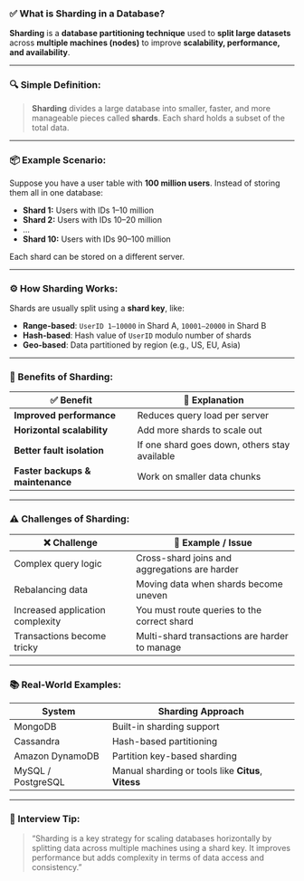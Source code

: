 ### ✅ What is Sharding in a Database?

**Sharding** is a **database partitioning technique** used to **split large datasets** across **multiple machines (nodes)** to improve **scalability, performance, and availability**.

---

### 🔍 Simple Definition:

> **Sharding** divides a large database into smaller, faster, and more manageable pieces called **shards**. Each shard holds a subset of the total data.

---

### 📦 Example Scenario:

Suppose you have a user table with **100 million users**. Instead of storing them all in one database:

* **Shard 1:** Users with IDs 1–10 million
* **Shard 2:** Users with IDs 10–20 million
* ...
* **Shard 10:** Users with IDs 90–100 million

Each shard can be stored on a different server.

---

### ⚙️ How Sharding Works:

Shards are usually split using a **shard key**, like:

* **Range-based**: `UserID 1–10000` in Shard A, `10001–20000` in Shard B
* **Hash-based**: Hash value of `UserID` modulo number of shards
* **Geo-based**: Data partitioned by region (e.g., US, EU, Asia)

---

### 🚀 Benefits of Sharding:

| ✅ Benefit                        | 🧠 Explanation                                |
| -------------------------------- | --------------------------------------------- |
| **Improved performance**         | Reduces query load per server                 |
| **Horizontal scalability**       | Add more shards to scale out                  |
| **Better fault isolation**       | If one shard goes down, others stay available |
| **Faster backups & maintenance** | Work on smaller data chunks                   |

---

### ⚠️ Challenges of Sharding:

| ❌ Challenge                      | 🔧 Example / Issue                            |
| -------------------------------- | --------------------------------------------- |
| Complex query logic              | Cross-shard joins and aggregations are harder |
| Rebalancing data                 | Moving data when shards become uneven         |
| Increased application complexity | You must route queries to the correct shard   |
| Transactions become tricky       | Multi-shard transactions are harder to manage |

---

### 📚 Real-World Examples:

| System             | Sharding Approach                                   |
| ------------------ | --------------------------------------------------- |
| MongoDB            | Built-in sharding support                           |
| Cassandra          | Hash-based partitioning                             |
| Amazon DynamoDB    | Partition key-based sharding                        |
| MySQL / PostgreSQL | Manual sharding or tools like **Citus**, **Vitess** |

---

### 🧠 Interview Tip:

> “Sharding is a key strategy for scaling databases horizontally by splitting data across multiple machines using a shard key. It improves performance but adds complexity in terms of data access and consistency.”